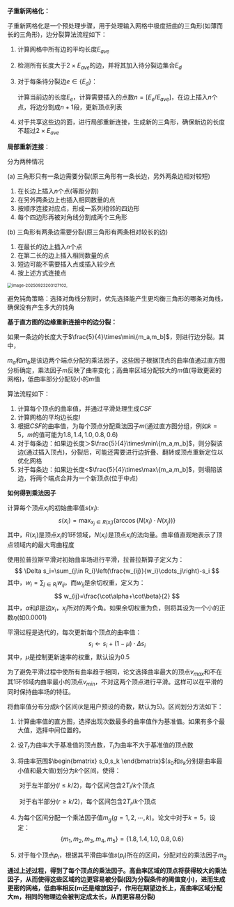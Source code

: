 **子重新网格化：**

子重新网格化是一个预处理步骤，用于处理输入网格中极度扭曲的三角形(如薄而长的三角形)，边分裂算法流程如下：

1. 计算网格中所有边的平均长度$E_{ave}$

2. 检测所有长度大于$2 \times E_{ave}$的边，并将其加入待分裂边集合${E_d}$

3. 对于每条待分裂边$e \in \{E_d\}$：

   计算当前边的长度$E_e$，计算需要插入的点数$n=[E_e/E_{ave}]$，在边上插入$n$个点，将边分割成$n+1$段，更新顶点列表

4. 对于共享这些边的面，进行局部重新连接，生成新的三角形，确保新边的长度不超过$2 \times E_{ave}$

**局部重新连接**：

分为两种情况

(a) 三角形只有一条边需要分裂(原三角形有一条长边，另外两条边相对较短)

1) 在长边上插入$n$个点(等距分割)
2) 在另外两条边上也插入相同数量的点
3) 按顺序连接对应点，形成一系列相邻的四边形
4) 每个四边形再被对角线分割成两个三角形

(b) 三角形有两条边需要分裂(原三角形有两条相对较长的边)

1) 在最长的边上插入$n$个点
2) 在第二长的边上插入相同数量的点
3) 短边可能不需要插入点或插入较少点
4) 按上述方式连接点

<img src="C:\Users\sxl08\AppData\Roaming\Typora\typora-user-images\image-20250923203127102.png" alt="image-20250923203127102," style="zoom:67%;" />

避免钝角策略：选择对角线分割时，优先选择能产生更均衡三角形的哪条对角线，确保没有产生多大的钝角

**基于直方图的边缘重新连接中的边分裂：**

如果一条边的长度大于$\frac{5}{4}\times\min\{m_a,m_b]$，则进行边分裂。其中，

$m_a$和$m_b$是该边两个端点分配的乘法因子，这些因子根据顶点的曲率值通过直方图分析确定，乘法因子$m$反映了曲率变化；高曲率区域分配较大的$m$值(导致更密的网格)，低曲率部分分配较小的$m$值

算法流程如下：

1) 计算每个顶点的曲率值，并通过平滑处理生成$CSF$
2) 计算网格的平均边长度$l$
3) 根据$CSF$的曲率值，为每个顶点分配乘法因子$m$(通过直方图分组，例如$k=5$，$m$的值可能为${1.8,1.4,1.0,0.8,0.6}$)
4) 对于每条边：如果边长度＞$\frac{5}{4}\times\min\{m_a,m_b]$，则分裂该边(通过插入顶点)，分裂后，可能还需要进行边折叠、翻转或顶点重新定位以优化网格
5) 对于每条边：如果边长度<$\frac{5}{4}\times\max\{m_a,m_b]$，则塌陷该边，将两个端点合并为一个新顶点(位于中点)

**如何得到乘法因子**

计算每个顶点$x_i$的初始曲率值$s(x_i)$:
$$
s(x_i)=\max_{x_j\in R(x_i)}\{\arccos(N(x_i)\cdot N(x_j))\}
$$
其中，$R(x_i)$是顶点$x_i$的1环领域，$N(x_i)$是顶点$x_i$的法向量。曲率值直观地表示了顶点领域内的最大弯曲程度

使用拉普拉斯平滑对初始曲率场进行平滑，拉普拉斯算子定义为：
$$
\Delta s_i=\sum_{j\in R_i}\left(\frac{w_{ij}}{w_i}\cdots_j\right)-s_i
$$
其中，$w_i=\sum_{j\in R_i}w_{ij}$，而$w_{ij}$是余切权重，定义为：
$$
w_{ij}=\frac{\cot\alpha+\cot\beta}{2}
$$
其中，$\alpha$和$\beta$是边$x_i$，$x_j$所对的两个角。如果余切权重为负，则将其设为一个小的正数$\eta$(如0.0001)

平滑过程是迭代的，每次更新每个顶点的曲率值：
$$
s_i\leftarrow s_i+(1-\mu)\cdot\Delta s_i
$$
其中，$\mu$是控制更新速率的权重，默认设为0.5

为了避免平滑过程中使所有曲率趋于相同，论文选择曲率最大的顶点$v_{max}$和不在其1环邻域内曲率最小的顶点$v_{min}$，不对这两个顶点进行平滑。这样可以在平滑的同时保持曲率场的特征。

将曲率值分布分成$k$个区间($k$是用户预设的奇数，默认为5)。区间划分方法如下：

1. 计算曲率值的直方图，选择出现次数最多的曲率值作为基准值。如果有多个最大值，选择中间位置的。

2. 设$T_r$为曲率大于基准值的顶点数，$T_l$为曲率不大于基准值的顶点数

3. 将曲率范围$\begin{bmatrix} s_0,s_k \end{bmatrix}$($s_0$和$s_k$分别是曲率最小值和最大值)划分为$k$个区间，使得：

   ​	对于左半部分$(l\leq k/2)$，每个区间包含$2T_{l}/k$个顶点

   ​	对于右半部分$(r\geq k/2)$，每个区间包含$2T_{r}/k$个顶点

4. 为每个区间分配一个乘法因子值$m_g\mathrm{(}g=1,2,\cdots,k)$。论文中对于$k=5$，设定：
   $$
   \{m_1,m_2,m_3,m_4,m_5\}=\{1.8,1.4,1.0,0.8,0.6\}
   $$

5. 对于每个顶点$p_i$，根据其平滑曲率值$s(p_i)$所在的区间，分配对应的乘法因子$m_g$

**通过上述过程，得到了每个顶点的乘法因子。高曲率区域的顶点将获得较大的乘法因子，从而使得这些区域的边更容易被分裂(因为分裂条件的阈值变小)，进而生成更密的网格，低曲率相反(m还是缩放因子，作用在期望边长上，高曲率区域分配大m，相同的物理边会被判定成太长，从而更容易分裂)**

